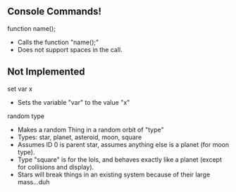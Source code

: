 Console Commands!
-----------------

function name();
- Calls the function "name();"
- Does not support spaces in the call.

Not Implemented
---------------

set var x
- Sets the variable "var" to the value "x"

random type
- Makes a random Thing in a random orbit of "type"
- Types: star, planet, asteroid, moon, square
- Assumes ID 0 is parent star, assumes anything else is a planet (for moon type).
- Type "square" is for the lols, and behaves exactly like a planet (except for collisions and display).
- Stars will break things in an existing system because of their large mass...duh